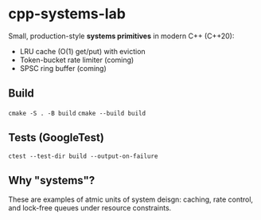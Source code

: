 # cpp-systems-lab

Small, production-style **systems primitives** in modern C++ (C++20):
- LRU cache (O(1) get/put) with eviction
- Token-bucket rate limiter (coming)
- SPSC ring buffer (coming)

## Build
`cmake -S . -B build`
`cmake --build build`

## Tests (GoogleTest)
`ctest --test-dir build --output-on-failure`

## Why "systems"?
These are examples of atmic units of system deisgn: caching, rate control, and lock-free queues under resource constraints.
